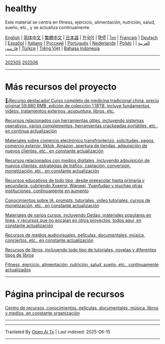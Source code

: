 # healthy
Este material se centra en fitness, ejercicio, alimentación, nutrición, salud, sueño, etc., y se actualiza continuamente.

[English](https://openaitx.github.io/view.html?user=mswnlz&project=healthy&lang=en) | [简体中文](https://openaitx.github.io/view.html?user=mswnlz&project=healthy&lang=zh-CN) | [繁體中文](https://openaitx.github.io/view.html?user=mswnlz&project=healthy&lang=zh-TW) | [日本語](https://openaitx.github.io/view.html?user=mswnlz&project=healthy&lang=ja) | [한국어](https://openaitx.github.io/view.html?user=mswnlz&project=healthy&lang=ko) | [हिन्दी](https://openaitx.github.io/view.html?user=mswnlz&project=healthy&lang=hi) | [ไทย](https://openaitx.github.io/view.html?user=mswnlz&project=healthy&lang=th) | [Français](https://openaitx.github.io/view.html?user=mswnlz&project=healthy&lang=fr) | [Deutsch](https://openaitx.github.io/view.html?user=mswnlz&project=healthy&lang=de) | [Español](https://openaitx.github.io/view.html?user=mswnlz&project=healthy&lang=es) | [Italiano](https://openaitx.github.io/view.html?user=mswnlz&project=healthy&lang=it) | [Русский](https://openaitx.github.io/view.html?user=mswnlz&project=healthy&lang=ru) | [Português](https://openaitx.github.io/view.html?user=mswnlz&project=healthy&lang=pt) | [Nederlands](https://openaitx.github.io/view.html?user=mswnlz&project=healthy&lang=nl) | [Polski](https://openaitx.github.io/view.html?user=mswnlz&project=healthy&lang=pl) | [العربية](https://openaitx.github.io/view.html?user=mswnlz&project=healthy&lang=ar) | [فارسی](https://openaitx.github.io/view.html?user=mswnlz&project=healthy&lang=fa) | [Türkçe](https://openaitx.github.io/view.html?user=mswnlz&project=healthy&lang=tr) | [Tiếng Việt](https://openaitx.github.io/view.html?user=mswnlz&project=healthy&lang=vi) | [Bahasa Indonesia](https://openaitx.github.io/view.html?user=mswnlz&project=healthy&lang=id)


--------------
[202505](https://raw.githubusercontent.com/mswnlz/healthy/main/202505.md)
[202506](https://raw.githubusercontent.com/mswnlz/healthy/main/202506.md)

---------------
# Más recursos del proyecto

[🎁¡Recurso destacado! Curso completo de medicina tradicional china, precio original 59.880 RMB, edición de colección 1.18TB, incluye fundamentos, videos, tratamientos externos, acupuntura, libros, etc.](https://github.com/mswnlz/chinese-traditional)

[Recursos relacionados con herramientas útiles, incluyendo sistemas operativos, varios complementos, herramientas crackeadas portátiles, etc., en continua actualización](https://github.com/mswnlz/tools)

[Materiales sobre comercio electrónico transfronterizo, solicitudes, pagos, comercio exterior, tiktok, Amazon, apertura de tiendas, adquisición de nuevos clientes, etc., en constante actualización](https://github.com/mswnlz/cross-border)

[Recursos relacionados con medios digitales, incluyendo adquisición de nuevos clientes, estrategias de tráfico, captación, conversión, monetización, etc., en constante actualización](https://github.com/mswnlz/self-media)

[Recursos educativos de todo tipo, desde preescolar hasta primaria y secundaria, cubriendo Xueersi, Wanwei, Yuanfudao y muchas otras instituciones, continuamente en aumento](https://github.com/mswnlz/edu-knowlege)

[Conocimientos sobre IA, prompts, tutoriales, video tutoriales, cursos de monetización, etc., en constante actualización](https://github.com/mswnlz/AIknowledge)

[Materiales de varios cursos, incluyendo Dedao, materiales populares en línea, y recursos que no encajan en otros proyectos, todos aquí, en constante actualización](https://github.com/mswnlz/curriculum)

[Recursos de medios audiovisuales, películas, documentales, música, conciertos, etc., en constante actualización](https://github.com/mswnlz/movies)

[Recursos de libros, incluyendo todo tipo de tutoriales, novelas y diferentes tipos de libros](https://github.com/mswnlz/book)

[Fitness, ejercicio, alimentación, nutrición, salud, sueño, etc., continuamente actualizados](https://github.com/mswnlz/healthy)


---------------
# Página principal de recursos
[Centro de recursos, conocimientos, películas, documentales, música, libros y medios, en constante organización](https://github.com/mswnlz)

---------------

---

Tranlated By [Open Ai Tx](https://github.com/OpenAiTx/OpenAiTx) | Last indexed: 2025-06-15

---